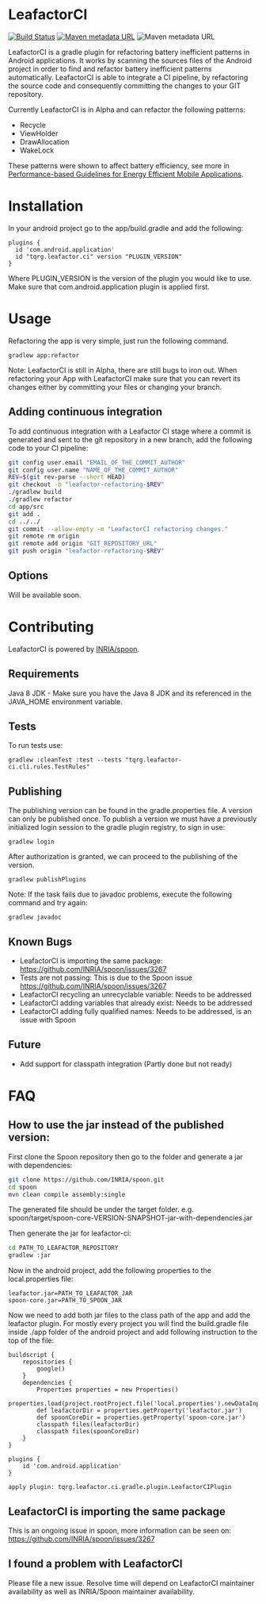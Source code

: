 # LeafactorCI

[![Build Status](https://travis-ci.com/TQRG/leafactor-ci.svg?token=35rpGpzubsgs2UqfNV5N&branch=master)](https://travis-ci.com/TQRG/leafactor-ci)
[![Maven metadata URL](https://img.shields.io/maven-metadata/v?label=Plugin&metadataUrl=https://plugins.gradle.org/m2/tqrg/leafactor/ci/tqrg.leafactor.ci.gradle.plugin/maven-metadata.xml)](https://plugins.gradle.org/plugin/de.inetsoftware.jwebassembly)
![Maven metadata URL](https://img.shields.io/badge/Latest%20Release-Alpha-blue)

LeafactorCI is a gradle plugin for refactoring battery inefficient patterns in Android applications.
It works by scanning the sources files of the Android project in order to find and refactor battery inefficient patterns automatically. 
LeafactorCI is able to integrate a CI pipeline, by refactoring the source code and consequently committing the changes to your GIT repository.

Currently LeafactorCI is in Alpha and can refactor the following patterns:
- Recycle
- ViewHolder 
- DrawAllocation
- WakeLock

These patterns were shown to affect battery efficiency, see more in
[Performance-based Guidelines for Energy Efficient Mobile Applications](https://luiscruz.github.io/papers/cruz2017performance.pdf).

# Installation 

In your android project go to the app/build.gradle and add the following:
```
plugins {
  id 'com.android.application'
  id "tqrg.leafactor.ci" version "PLUGIN_VERSION"
}
```

Where PLUGIN_VERSION is the version of the plugin you would like to use.
Make sure that com.android.application plugin is applied first.

# Usage

Refactoring the app is very simple, just run the following command.
```
gradlew app:refactor
```

Note: LeafactorCI is still in Alpha, there are still bugs to iron out.
When refactoring your App with LeafactorCI make sure that you can revert its changes either by committing your files or changing your branch.

## Adding continuous integration

To add continuous integration with a Leafactor CI stage where a commit is generated and sent to the git repository in a new branch, add the following code to your CI pipeline:
```bash
git config user.email "EMAIL_OF_THE_COMMIT_AUTHOR"
git config user.name "NAME_OF_THE_COMMIT_AUTHOR"
REV=$(git rev-parse --short HEAD)
git checkout -b "leafactor-refactoring-$REV"
./gradlew build
./gradlew refactor
cd app/src
git add .
cd ../../
git commit --allow-empty -m "LeafactorCI refactoring changes."
git remote rm origin
git remote add origin "GIT_REPOSITORY_URL"
git push origin "leafactor-refactoring-$REV"
```

## Options

Will be available soon.


# Contributing

LeafactorCI is powered by [INRIA/spoon](https://github.com/INRIA/spoon). 

## Requirements

Java 8 JDK - Make sure you have the Java 8 JDK and its referenced in the JAVA_HOME environment variable.

## Tests

To run tests use:
```
gradlew :cleanTest :test --tests "tqrg.leafactor-ci.cli.rules.TestRules"
```

## Publishing
The publishing version can be found in the gradle.properties file. A version can only be published once.
To publish a version we must have a previously initialized login session to the gradle plugin registry, to sign in use:

```
gradlew login
```

After authorization is granted, we can proceed to the publishing of the version.

```
gradlew publishPlugins
``` 

Note:
If the task fails due to javadoc problems, execute the following command and try again:
```
gradlew javadoc
```

## Known Bugs
- LeafactorCI is importing the same package:
    https://github.com/INRIA/spoon/issues/3267
- Tests are not passing:
    This is due to the Spoon issue https://github.com/INRIA/spoon/issues/3267
- LeafactorCI recycling an unrecyclable variable: Needs to be addressed
- LeafactorCI adding variables that already exist: Needs to be addressed
- LeafactorCI adding fully qualified names: Needs to be addressed, is an issue with Spoon

## Future
- Add support for classpath integration (Partly done but not ready)

# FAQ

## How to use the jar instead of the published version:

First clone the Spoon repository then go to the folder and generate a jar with dependencies:
```bash
git clone https://github.com/INRIA/spoon.git
cd spoon
mvn clean compile assembly:single
```

The generated file should be under the target folder. e.g. spoon/target/spoon-core-VERSION-SNAPSHOT-jar-with-dependencies.jar

Then generate the jar for leafactor-ci:

```bash
cd PATH_TO_LEAFACTOR_REPOSITORY
gradlew :jar
```

Now in the android project, add the following properties to the local.properties file:

```
leafactor.jar=PATH_TO_LEAFACTOR_JAR
spoon-core.jar=PATH_TO_SPOON_JAR
```

Now we need to add both jar files to the class path of the app and add the leafactor plugin.
For mostly every project you will find the build.gradle file inside ./app folder of the android project 
and add following instruction to the top of the file:

```
buildscript {
    repositories {
        google()
    }
    dependencies {
        Properties properties = new Properties()
        properties.load(project.rootProject.file('local.properties').newDataInputStream())
        def leafactorDir = properties.getProperty('leafactor.jar')
        def spoonCoreDir = properties.getProperty('spoon-core.jar')
        classpath files(leafactorDir)
        classpath files(spoonCoreDir)
    }
}

plugins {
    id 'com.android.application'
}

apply plugin: tqrg.leafactor.ci.gradle.plugin.LeafactorCIPlugin
``` 

## LeafactorCI is importing the same package

This is an ongoing issue in spoon, more information can be seen on:
https://github.com/INRIA/spoon/issues/3267

## I found a problem with LeafactorCI

Please file a new issue. Resolve time will depend on LeafactorCI maintainer availability as well as INRIA/Spoon maintainer availability.
